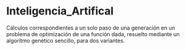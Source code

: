 # Inteligencia_Artifical
Cálculos correspondientes a un solo paso de una generación en un problema de optimización de una función dada, resuelto mediante un algoritmo genético sencillo, para dos variantes.
